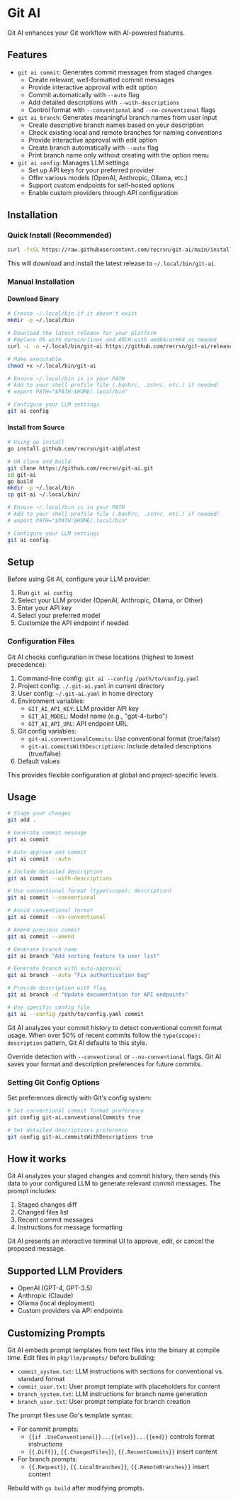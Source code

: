 # Git AI

Git AI enhances your Git workflow with AI-powered features.

## Features

- `git ai commit`: Generates commit messages from staged changes
  - Create relevant, well-formatted commit messages
  - Provide interactive approval with edit option
  - Commit automatically with `--auto` flag
  - Add detailed descriptions with `--with-descriptions`
  - Control format with `--conventional` and `--no-conventional` flags
- `git ai branch`: Generates meaningful branch names from user input
  - Create descriptive branch names based on your description
  - Check existing local and remote branches for naming conventions
  - Provide interactive approval with edit option
  - Create branch automatically with `--auto` flag
  - Print branch name only without creating with the option menu
- `git ai config`: Manages LLM settings
  - Set up API keys for your preferred provider
  - Offer various models (OpenAI, Anthropic, Ollama, etc.)
  - Support custom endpoints for self-hosted options
  - Enable custom providers through API configuration

## Installation

### Quick Install (Recommended)

```bash
curl -fsSL https://raw.githubusercontent.com/recrsn/git-ai/main/install.sh | bash
```

This will download and install the latest release to `~/.local/bin/git-ai`.

### Manual Installation

#### Download Binary

```bash
# Create ~/.local/bin if it doesn't exist
mkdir -p ~/.local/bin

# Download the latest release for your platform
# Replace OS with darwin/linux and ARCH with amd64/arm64 as needed
curl -L -o ~/.local/bin/git-ai https://github.com/recrsn/git-ai/releases/latest/download/git-ai-OS-ARCH

# Make executable
chmod +x ~/.local/bin/git-ai

# Ensure ~/.local/bin is in your PATH
# Add to your shell profile file (.bashrc, .zshrc, etc.) if needed:
# export PATH="$PATH:$HOME/.local/bin"

# Configure your LLM settings
git ai config
```

#### Install from Source

```bash
# Using go install
go install github.com/recrsn/git-ai@latest

# OR clone and build
git clone https://github.com/recrsn/git-ai.git
cd git-ai
go build
mkdir -p ~/.local/bin
cp git-ai ~/.local/bin/

# Ensure ~/.local/bin is in your PATH
# Add to your shell profile file (.bashrc, .zshrc, etc.) if needed:
# export PATH="$PATH:$HOME/.local/bin"

# Configure your LLM settings
git ai config
```

## Setup

Before using Git AI, configure your LLM provider:

1. Run `git ai config`
2. Select your LLM provider (OpenAI, Anthropic, Ollama, or Other)
3. Enter your API key
4. Select your preferred model
5. Customize the API endpoint if needed

### Configuration Files

Git AI checks configuration in these locations (highest to lowest precedence):

1. Command-line config: `git ai --config /path/to/config.yaml`
2. Project config: `./.git-ai.yaml` in current directory
3. User config: `~/.git-ai.yaml` in home directory
4. Environment variables:
   - `GIT_AI_API_KEY`: LLM provider API key
   - `GIT_AI_MODEL`: Model name (e.g., "gpt-4-turbo")
   - `GIT_AI_API_URL`: API endpoint URL
5. Git config variables:
   - `git-ai.conventionalCommits`: Use conventional format (true/false)
   - `git-ai.commitsWithDescriptions`: Include detailed descriptions (true/false)
6. Default values

This provides flexible configuration at global and project-specific levels.

## Usage

```bash
# Stage your changes
git add .

# Generate commit message
git ai commit

# Auto-approve and commit
git ai commit --auto

# Include detailed description
git ai commit --with-descriptions

# Use conventional format (type(scope): description)
git ai commit --conventional

# Avoid conventional format
git ai commit --no-conventional

# Amend previous commit
git ai commit --amend

# Generate branch name
git ai branch "Add sorting feature to user list"

# Generate branch with auto-approval
git ai branch --auto "Fix authentication bug"

# Provide description with flag
git ai branch -d "Update documentation for API endpoints"

# Use specific config file
git ai --config /path/to/config.yaml commit
```

Git AI analyzes your commit history to detect conventional commit format usage. When over 50% of recent commits follow the `type(scope): description` pattern, Git AI defaults to this style.

Override detection with `--conventional` or `--no-conventional` flags. Git AI saves your format and description preferences for future commits.

### Setting Git Config Options

Set preferences directly with Git's config system:

```bash
# Set conventional commit format preference
git config git-ai.conventionalCommits true

# Set detailed descriptions preference
git config git-ai.commitsWithDescriptions true
```

## How it works

Git AI analyzes your staged changes and commit history, then sends this data to your configured LLM to generate relevant commit messages. The prompt includes:

1. Staged changes diff
2. Changed files list
3. Recent commit messages
4. Instructions for message formatting

Git AI presents an interactive terminal UI to approve, edit, or cancel the proposed message.

## Supported LLM Providers

- OpenAI (GPT-4, GPT-3.5)
- Anthropic (Claude)
- Ollama (local deployment)
- Custom providers via API endpoints

## Customizing Prompts

Git AI embeds prompt templates from text files into the binary at compile time. Edit files in `pkg/llm/prompts/` before building:

- `commit_system.txt`: LLM instructions with sections for conventional vs. standard format
- `commit_user.txt`: User prompt template with placeholders for content
- `branch_system.txt`: LLM instructions for branch name generation
- `branch_user.txt`: User prompt template for branch creation

The prompt files use Go's template syntax:
- For commit prompts:
  - `{{if .UseConventional}}...{{else}}...{{end}}` controls format instructions
  - `{{.Diff}}`, `{{.ChangedFiles}}`, `{{.RecentCommits}}` insert content
- For branch prompts:
  - `{{.Request}}`, `{{.LocalBranches}}`, `{{.RemoteBranches}}` insert content

Rebuild with `go build` after modifying prompts.
